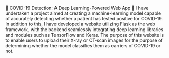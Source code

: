 🦠 COVID-19 Detection: A Deep Learning-Powered Web App 📸
I have undertaken a project aimed at creating a machine-learning model capable of accurately detecting whether a patient has tested positive for COVID-19. In addition to this, I have developed a website utilizing Flask as the web framework, with the backend seamlessly integrating deep learning libraries and modules such as TensorFlow and Keras. The purpose of this website is to enable users to upload their X-ray or CT-scan images for the purpose of determining whether the model classifies them as carriers of COVID-19 or not.

